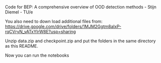 Code for BEP: A comprehensive overview of OOD detection methods - Stijn Diemel - TU/e  

You also need to down load additional files from: https://drive.google.com/drive/folders/1MJM2Ggtm8aIxP-rqCVryN_vATxYIrW8E?usp=sharing

Unzip data.zip and checkpoint.zip and put the folders in the same directory as this README.

Now you can run the notebooks
